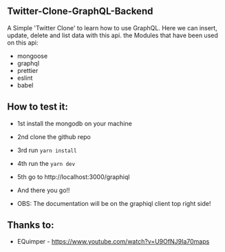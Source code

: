 ## Twitter-Clone-GraphQL-Backend
A Simple 'Twitter Clone' to learn how to use GraphQL. Here we can insert, update, delete and list data with this api. the Modules that have been used on this api:

- mongoose
- graphql
- prettier
- eslint
- babel

## How to test it:
- 1st install the mongodb on your machine
- 2nd clone the github repo
- 3rd run `yarn install`
- 4th run the `yarn dev`
- 5th go to http://localhost:3000/graphiql
- And there you go!!

- OBS: The documentation will be on the graphiql client top right side!

## Thanks to:
- EQuimper - https://www.youtube.com/watch?v=U9OfNJ9Ia70maps
